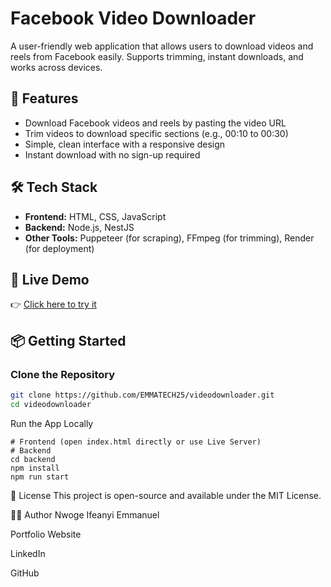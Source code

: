 # Facebook Video Downloader

A user-friendly web application that allows users to download videos and reels from Facebook easily. Supports trimming, instant downloads, and works across devices.

## 🌟 Features

- Download Facebook videos and reels by pasting the video URL
- Trim videos to download specific sections (e.g., 00:10 to 00:30)
- Simple, clean interface with a responsive design
- Instant download with no sign-up required

## 🛠️ Tech Stack

- **Frontend:** HTML, CSS, JavaScript
- **Backend:** Node.js, NestJS
- **Other Tools:** Puppeteer (for scraping), FFmpeg (for trimming), Render (for deployment)

## 🚀 Live Demo

👉 [Click here to try it](https://videodownloader-d963.onrender.com)  


## 📦 Getting Started

### Clone the Repository
```bash
git clone https://github.com/EMMATECH25/videodownloader.git
cd videodownloader
```
Run the App Locally
```
# Frontend (open index.html directly or use Live Server)
# Backend
cd backend
npm install
npm run start
```
📄 License
This project is open-source and available under the MIT License.

🙋‍♂️ Author
Nwoge Ifeanyi Emmanuel

Portfolio Website

LinkedIn

GitHub
